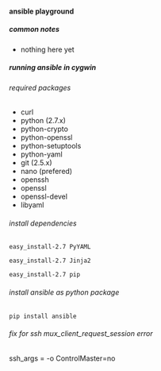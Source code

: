 #### ansible playground

##### common notes

* nothing here yet

##### running ansible in cygwin

###### required packages

* curl
* python (2.7.x)
* python-crypto
* python-openssl
* python-setuptools
* python-yaml
* git (2.5.x)
* nano (prefered)
* openssh
* openssl
* openssl-devel
* libyaml

###### install dependencies

`easy_install-2.7 PyYAML`

`easy_install-2.7 Jinja2`

`easy_install-2.7 pip`

###### install ansible as python package

`pip install ansible`

###### fix for ssh mux_client_request_session error

ssh_args = -o ControlMaster=no
